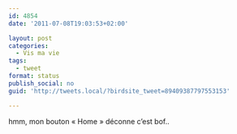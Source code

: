 ```yaml
---
id: 4854
date: '2011-07-08T19:03:53+02:00'

layout: post
categories:
  - Vis ma vie
tags:
  - tweet
format: status
publish_social: no
guid: 'http://tweets.local/?birdsite_tweet=89409387797553153'

---
```


hmm, mon bouton « Home » déconne c’est bof..